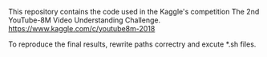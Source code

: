 This repository contains the code used in the Kaggle's competition The 2nd YouTube-8M Video Understanding Challenge. https://www.kaggle.com/c/youtube8m-2018 

To reproduce the final results, rewrite paths correctry and excute *.sh files.


